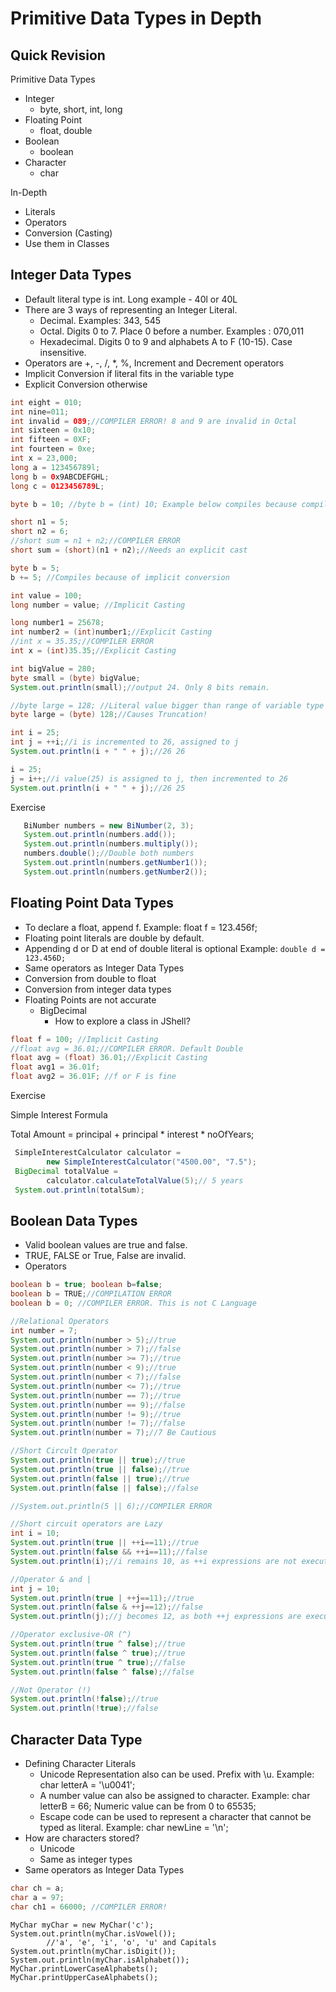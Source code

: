 # Primitive Data Types in Depth

## Quick Revision

Primitive Data Types
- Integer
  - byte, short, int, long
- Floating Point 
  - float, double
- Boolean 
  - boolean
- Character
  - char

In-Depth
- Literals
- Operators
- Conversion (Casting)
- Use them in Classes

## Integer Data Types
- Default literal type is int. Long example - 40l or 40L
- There are 3 ways of representing an Integer Literal. 
  - Decimal. Examples: 343, 545
  - Octal. Digits 0 to 7. Place 0 before a number. Examples : 070,011
  - Hexadecimal. Digits 0 to 9 and alphabets A to F (10-15). Case insensitive.
- Operators are +, -, /, *, %, Increment and Decrement operators
- Implicit Conversion if literal fits in the variable type
- Explicit Conversion otherwise

```java
int eight = 010; 
int nine=011;  
int invalid = 089;//COMPILER ERROR! 8 and 9 are invalid in Octal
int sixteen = 0x10; 
int fifteen = 0XF; 
int fourteen = 0xe;
int x = 23,000;
long a = 123456789l; 
long b = 0x9ABCDEFGHL; 
long c = 0123456789L;

byte b = 10; //byte b = (int) 10; Example below compiles because compiler introduces an implicit cast.

short n1 = 5;
short n2 = 6;
//short sum = n1 + n2;//COMPILER ERROR
short sum = (short)(n1 + n2);//Needs an explicit cast

byte b = 5;
b += 5; //Compiles because of implicit conversion

int value = 100;
long number = value; //Implicit Casting

long number1 = 25678;
int number2 = (int)number1;//Explicit Casting
//int x = 35.35;//COMPILER ERROR
int x = (int)35.35;//Explicit Casting

int bigValue = 280;
byte small = (byte) bigValue;
System.out.println(small);//output 24. Only 8 bits remain.

//byte large = 128; //Literal value bigger than range of variable type causes compilation error
byte large = (byte) 128;//Causes Truncation!

int i = 25;
int j = ++i;//i is incremented to 26, assigned to j
System.out.println(i + " " + j);//26 26

i = 25;
j = i++;//i value(25) is assigned to j, then incremented to 26
System.out.println(i + " " + j);//26 25

```

Exercise
```java
   BiNumber numbers = new BiNumber(2, 3);
   System.out.println(numbers.add());
   System.out.println(numbers.multiply());
   numbers.double();//Double both numbers 
   System.out.println(numbers.getNumber1());
   System.out.println(numbers.getNumber2());
```

## Floating Point Data Types

- To declare a float, append f. Example: float f = 123.456f;
- Floating point literals are double by default.
- Appending d or D at end of double literal is optional Example: ```double d = 123.456D;```
- Same operators as Integer Data Types
- Conversion from double to float 
- Conversion from integer data types
- Floating Points are not accurate
  - BigDecimal
    - How to explore a class in JShell?

```java
float f = 100; //Implicit Casting 
//float avg = 36.01;//COMPILER ERROR. Default Double
float avg = (float) 36.01;//Explicit Casting
float avg1 = 36.01f;
float avg2 = 36.01F; //f or F is fine

```

Exercise

Simple Interest Formula 

Total Amount = principal + principal * interest * noOfYears;

```java
 SimpleInterestCalculator calculator = 
        new SimpleInterestCalculator("4500.00", "7.5");
 BigDecimal totalValue = 
        calculator.calculateTotalValue(5);// 5 years
 System.out.println(totalSum);
```

## Boolean Data Types
- Valid boolean values are true and false. 
- TRUE, FALSE or True, False are invalid.
- Operators


```java
boolean b = true; boolean b=false;
boolean b = TRUE;//COMPILATION ERROR
boolean b = 0; //COMPILER ERROR. This is not C Language

//Relational Operators
int number = 7;
System.out.println(number > 5);//true
System.out.println(number > 7);//false
System.out.println(number >= 7);//true
System.out.println(number < 9);//true
System.out.println(number < 7);//false
System.out.println(number <= 7);//true
System.out.println(number == 7);//true
System.out.println(number == 9);//false
System.out.println(number != 9);//true
System.out.println(number != 7);//false
System.out.println(number = 7);//7 Be Cautious

//Short Circult Operator
System.out.println(true || true);//true
System.out.println(true || false);//true
System.out.println(false || true);//true
System.out.println(false || false);//false

//System.out.println(5 || 6);//COMPILER ERROR

//Short circuit operators are Lazy 
int i = 10;
System.out.println(true || ++i==11);//true
System.out.println(false && ++i==11);//false
System.out.println(i);//i remains 10, as ++i expressions are not executed.

//Operator & and |
int j = 10;
System.out.println(true | ++j==11);//true
System.out.println(false & ++j==12);//false
System.out.println(j);//j becomes 12, as both ++j expressions are executed

//Operator exclusive-OR (^)
System.out.println(true ^ false);//true
System.out.println(false ^ true);//true
System.out.println(true ^ true);//false
System.out.println(false ^ false);//false

//Not Operator (!)
System.out.println(!false);//true
System.out.println(!true);//false


```
## Character Data Type
- Defining Character Literals
  - Unicode Representation also can be used. Prefix with \u. Example: char letterA = '\u0041';
  - A number value can also be assigned to character. Example: char letterB = 66; Numeric value can be from 0 to 65535;
  - Escape code can be used to represent a character that cannot be typed as literal. Example: char newLine = '\n';
- How are characters stored? 
  - Unicode
  - Same as integer types
- Same operators as Integer Data Types

```java
char ch = a;
char a = 97;
char ch1 = 66000; //COMPILER ERROR!
```


```
MyChar myChar = new MyChar('c');
System.out.println(myChar.isVowel());
        //'a', 'e', 'i', 'o', 'u' and Capitals
System.out.println(myChar.isDigit());
System.out.println(myChar.isAlphabet());
MyChar.printLowerCaseAlphabets();
MyChar.printUpperCaseAlphabets();
```